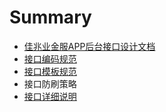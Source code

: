 # Summary

* [佳兆业金服APP后台接口设计文档](README.md)
* [接口编码规范](编码规范.md)
* [接口模板规范](接口模板规范.md)
* 接口防刷策略
* [接口详细说明](接口详细说明.md)

